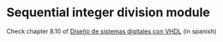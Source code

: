 # Sequential integer division module 

Check chapter 8.10 of [Diseño de sistemas digitales con VHDL](http://hdl.handle.net/10115/5700) (in spanish)